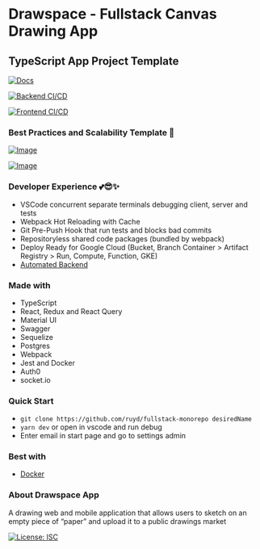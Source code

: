 # Drawspace - Fullstack Canvas Drawing App

## TypeScript App Project Template

[![Docs](https://github.com/ruyd/fullstack-monorepo/actions/workflows/client-deploy-ghpages.yml/badge.svg)](https://github.com/ruyd/fullstack-monorepo/actions/workflows/client-deploy-ghpages.yml)

[![Backend CI/CD](https://github.com/ruyd/fullstack-monorepo/actions/workflows/deploy-google.yml/badge.svg)](https://api.drawspace.app/docs)

[![Frontend CI/CD](https://github.com/ruyd/fullstack-monorepo/actions/workflows/firebase-hosting-live.yml/badge.svg)](https://drawspace.app)


### Best Practices and Scalability Template 🙌

[![Image](https://raw.githubusercontent.com/ruyd/fullstack-monorepo/master/docs/images/4Pane.png)](https://drawspace.app/draw)

[![Image](https://raw.githubusercontent.com/ruyd/fullstack-monorepo/master/docs/images/lighthouse.png)](https://drawspace.app)

### Developer Experience 💕😎✨
- VSCode concurrent separate terminals debugging client, server and tests
- Webpack Hot Reloading with Cache
- Git Pre-Push Hook that run tests and blocks bad commits
- Repositoryless shared code packages (bundled by webpack)
- Deploy Ready for Google Cloud (Bucket, Branch Container > Artifact Registry > Run, Compute, Function, GKE)
- [Automated Backend](https://github.com/ruyd/automated-express-backend)
### Made with

- TypeScript
- React, Redux and React Query
- Material UI
- Swagger
- Sequelize
- Postgres
- Webpack
- Jest and Docker
- Auth0
- socket.io

### Quick Start

- `git clone https://github.com/ruyd/fullstack-monorepo desiredName`
- `yarn dev` or open in vscode and run debug  
- Enter email in start page and go to settings admin

### Best with
- [Docker](https://www.docker.com/) 
  
### About Drawspace App

A drawing web and mobile application that allows users to sketch on an empty piece of “paper” and upload it to a public drawings market


[![License: ISC](https://img.shields.io/badge/License-ISC-blue.svg)](https://opensource.org/licenses/ISC)

